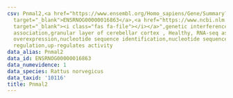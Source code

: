 ```yaml
---
csv: Pnmal2,<a href="https://www.ensembl.org/Homo_sapiens/Gene/Summary?db=core;g=ENSRNOG00000016863"
  target="_blank">ENSRNOG00000016863</a>,<a href="https://www.ncbi.nlm.nih.gov/pubmed/30467350"
  target="_blank"><i class="fas fa-file"></i></a>",genetic interference,functional
  association,granular layer of cerebellar cortex , Healthy, RNA-seq assay, hsf-1
  overexpression,nucleotide sequence identification,nucleotide sequence identification,transcriptional
  regulation,up-regulates activity
data_alias: Pnmal2
data_id: ENSRNOG00000016863
data_numevidence: 1
data_species: Rattus norvegicus
data_taxid: '10116'
title: Pnmal2
---
```

